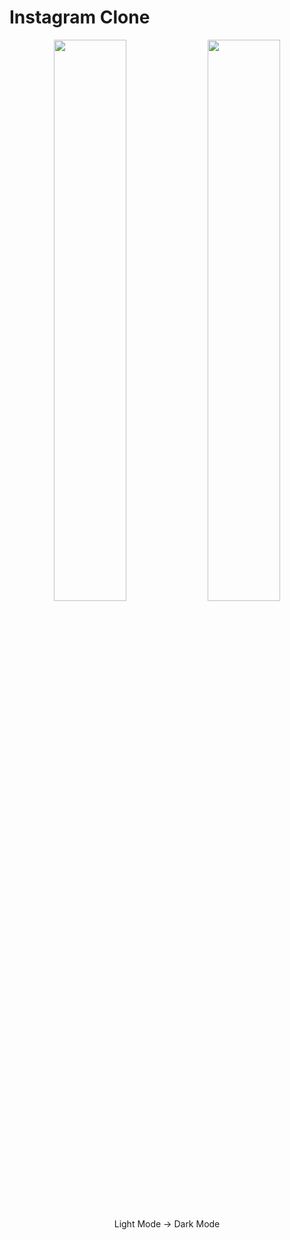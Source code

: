 # Instagram Clone


<div align="center" width="100%">
  <img src="https://github.com/Expedition-To-The-Moon/HTML-CSS/assets/128493900/bb3f963f-b68c-49d3-a7cc-921143ad67a0" width="48%">
  <img src="https://github.com/Expedition-To-The-Moon/HTML-CSS/assets/128493900/8b8825b7-88cf-40e1-a4c3-87e747b61559" width="48%">  
  <br>
  <p>Light Mode  → Dark Mode</p>
</div>
